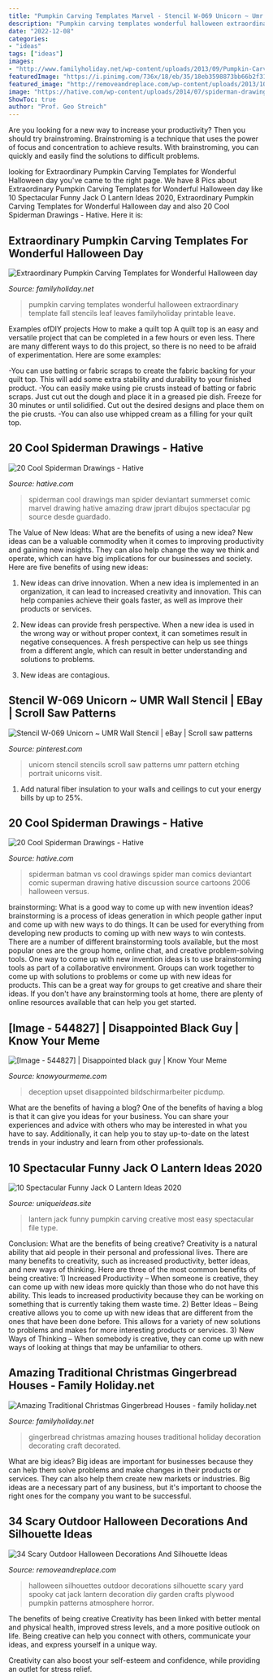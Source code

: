 ```yaml
---
title: "Pumpkin Carving Templates Marvel - Stencil W-069 Unicorn ~ Umr Wall Stencil"
description: "Pumpkin carving templates wonderful halloween extraordinary template fall stencils leaf leaves familyholiday printable leave"
date: "2022-12-08"
categories:
- "ideas"
tags: ["ideas"]
images:
- "http://www.familyholiday.net/wp-content/uploads/2013/09/Pumpkin-Carving-Templates-18.jpg"
featuredImage: "https://i.pinimg.com/736x/18/eb/35/18eb3598873bb66b2f315ce08194dd90.jpg"
featured_image: "http://removeandreplace.com/wp-content/uploads/2013/10/Scary-Outdoor-Halloween-Decorations-And-Silhouettes_10.jpg"
image: "https://hative.com/wp-content/uploads/2014/07/spiderman-drawings/19-spiderman-drawings.jpg"
ShowToc: true
author: "Prof. Geo Streich"
---
```



Are you looking for a new way to increase your productivity? Then you should try brainstroming. Brainstroming is a technique that uses the power of focus and concentration to achieve results. With brainstroming, you can quickly and easily find the solutions to difficult problems.

	

		
looking for Extraordinary Pumpkin Carving Templates for Wonderful Halloween day you've came to the right page. We have 8 Pics about Extraordinary Pumpkin Carving Templates for Wonderful Halloween day like 10 Spectacular Funny Jack O Lantern Ideas 2020, Extraordinary Pumpkin Carving Templates for Wonderful Halloween day and also 20 Cool Spiderman Drawings - Hative. Here it is:
		
    
## Extraordinary Pumpkin Carving Templates For Wonderful Halloween Day

<img loading=lazy src="http://www.familyholiday.net/wp-content/uploads/2013/09/Pumpkin-Carving-Templates-18.jpg" onerror="this.onerror=null;this.src='https://tse1.mm.bing.net/th?id=OIP.ujnqvCujJgrSpXeOiSqX0AHaJ5&amp;pid=15.1';" alt="Extraordinary Pumpkin Carving Templates for Wonderful Halloween day">

_Source: familyholiday.net_

>pumpkin carving templates wonderful halloween extraordinary template fall stencils leaf leaves familyholiday printable leave. 

	

Examples ofDIY projects
How to make a quilt top
A quilt top is an easy and versatile project that can be completed in a few hours or even less. There are many different ways to do this project, so there is no need to be afraid of experimentation. Here are some examples: 

-You can use batting or fabric scraps to create the fabric backing for your quilt top. This will add some extra stability and durability to your finished product. 
-You can easily make using pie crusts instead of batting or fabric scraps. Just cut out the dough and place it in a greased pie dish. Freeze for 30 minutes or until solidified. Cut out the desired designs and place them on the pie crusts. 
-You can also use whipped cream as a filling for your quilt top.

    
## 20 Cool Spiderman Drawings - Hative

<img loading=lazy src="https://hative.com/wp-content/uploads/2014/07/spiderman-drawings/19-spiderman-drawings.jpg" onerror="this.onerror=null;this.src='https://tse4.mm.bing.net/th?id=OIP.dhqQS1Bvheg4Q3KNi6EYDQHaLO&amp;pid=15.1';" alt="20 Cool Spiderman Drawings - Hative">

_Source: hative.com_

>spiderman cool drawings man spider deviantart summerset comic marvel drawing hative amazing draw jprart dibujos spectacular pg source desde guardado. 

	

The Value of New Ideas: What are the benefits of using a new idea?
New ideas can be a valuable commodity when it comes to improving productivity and gaining new insights. They can also help change the way we think and operate, which can have big implications for our businesses and society. Here are five benefits of using new ideas:
1. New ideas can drive innovation. When a new idea is implemented in an organization, it can lead to increased creativity and innovation. This can help companies achieve their goals faster, as well as improve their products or services.

2. New ideas can provide fresh perspective. When a new idea is used in the wrong way or without proper context, it can sometimes result in negative consequences. A fresh perspective can help us see things from a different angle, which can result in better understanding and solutions to problems.

3. New ideas are contagious.

    
## Stencil W-069 Unicorn ~ UMR Wall Stencil | EBay | Scroll Saw Patterns

<img loading=lazy src="https://i.pinimg.com/736x/18/eb/35/18eb3598873bb66b2f315ce08194dd90.jpg" onerror="this.onerror=null;this.src='https://tse1.mm.bing.net/th?id=OIP.3iFHJC9eGkfs4EBuORaH8QHaKe&amp;pid=15.1';" alt="Stencil W-069 Unicorn ~ UMR Wall Stencil | eBay | Scroll saw patterns">

_Source: pinterest.com_

>unicorn stencil stencils scroll saw patterns umr pattern etching portrait unicorns visit. 

	

1. Add natural fiber insulation to your walls and ceilings to cut your energy bills by up to 25%.

    
## 20 Cool Spiderman Drawings - Hative

<img loading=lazy src="https://hative.com/wp-content/uploads/2014/07/spiderman-drawings/14-spiderman-drawings.jpg" onerror="this.onerror=null;this.src='https://tse3.mm.bing.net/th?id=OIP.fgFvbL7OX_cLr4h9FnE2zQHaJ_&amp;pid=15.1';" alt="20 Cool Spiderman Drawings - Hative">

_Source: hative.com_

>spiderman batman vs cool drawings spider man comics deviantart comic superman drawing hative discussion source cartoons 2006 halloween versus. 

	

brainstorming: What is a good way to come up with new invention ideas?
brainstorming is a process of ideas generation in which people gather input and come up with new ways to do things. It can be used for everything from developing new products to coming up with new ways to win contests. There are a number of different brainstorming tools available, but the most popular ones are the group home, online chat, and creative problem-solving tools. 
One way to come up with new invention ideas is to use brainstorming tools as part of a collaborative environment. Groups can work together to come up with solutions to problems or come up with new ideas for products. This can be a great way for groups to get creative and share their ideas. If you don't have any brainstorming tools at home, there are plenty of online resources available that can help you get started.

    
## [Image - 544827] | Disappointed Black Guy | Know Your Meme

<img loading=lazy src="http://i1.kym-cdn.com/photos/images/facebook/000/544/827/3d3.jpg" onerror="this.onerror=null;this.src='https://tse2.mm.bing.net/th?id=OIP._cw8xY9QA0dssrMzzCJhsQHaFl&amp;pid=15.1';" alt="[Image - 544827] | Disappointed black guy | Know Your Meme">

_Source: knowyourmeme.com_

>deception upset disappointed bildschirmarbeiter picdump. 

	

What are the benefits of having a blog?
One of the benefits of having a blog is that it can give you ideas for your business. You can share your experiences and advice with others who may be interested in what you have to say. Additionally, it can help you to stay up-to-date on the latest trends in your industry and learn from other professionals.

    
## 10 Spectacular Funny Jack O Lantern Ideas 2020

<img loading=lazy src="https://www.uniqueideas.site/wp-content/uploads/65-of-the-most-creative-pumpkin-carving-ideas-pumpkin-carving-3.jpg" onerror="this.onerror=null;this.src='https://tse2.mm.bing.net/th?id=OIP.q-ytFaKtWRsQaKdzQq2cdwHaLH&amp;pid=15.1';" alt="10 Spectacular Funny Jack O Lantern Ideas 2020">

_Source: uniqueideas.site_

>lantern jack funny pumpkin carving creative most easy spectacular file type. 

	

Conclusion: What are the benefits of being creative?
Creativity is a natural ability that aid people in their personal and professional lives. There are many benefits to creativity, such as increased productivity, better ideas, and new ways of thinking. Here are three of the most common benefits of being creative: 1) Increased Productivity – When someone is creative, they can come up with new ideas more quickly than those who do not have this ability. This leads to increased productivity because they can be working on something that is currently taking them waste time. 2) Better Ideas – Being creative allows you to come up with new ideas that are different from the ones that have been done before. This allows for a variety of new solutions to problems and makes for more interesting products or services. 3) New Ways of Thinking – When somebody is creative, they can come up with new ways of looking at things that may be unfamiliar to others.

    
## Amazing Traditional Christmas Gingerbread Houses - Family Holiday.net

<img loading=lazy src="http://www.familyholiday.net/wp-content/uploads/2013/11/Amazing-Traditional-Christmas-Gingerbread-Houses_22.jpg" onerror="this.onerror=null;this.src='https://tse4.mm.bing.net/th?id=OIP.cRPurkNHvA5zQid9lxo9JwHaLf&amp;pid=15.1';" alt="Amazing Traditional Christmas Gingerbread Houses - family holiday.net">

_Source: familyholiday.net_

>gingerbread christmas amazing houses traditional holiday decoration decorating craft decorated. 

	

What are big ideas?
Big ideas are important for businesses because they can help them solve problems and make changes in their products or services. They can also help them create new markets or industries. Big ideas are a necessary part of any business, but it's important to choose the right ones for the company you want to be successful.

    
## 34 Scary Outdoor Halloween Decorations And Silhouette Ideas

<img loading=lazy src="http://removeandreplace.com/wp-content/uploads/2013/10/Scary-Outdoor-Halloween-Decorations-And-Silhouettes_10.jpg" onerror="this.onerror=null;this.src='https://tse4.mm.bing.net/th?id=OIP.I8iQuNsh8fvPs_edeMnSOgHaGr&amp;pid=15.1';" alt="34 Scary Outdoor Halloween Decorations And Silhouette Ideas">

_Source: removeandreplace.com_

>halloween silhouettes outdoor decorations silhouette scary yard spooky cat jack lantern decoration diy garden crafts plywood pumpkin patterns atmosphere horror. 

	

The benefits of being creative
Creativity has been linked with better mental and physical health, improved stress levels, and a more positive outlook on life.
Being creative can help you connect with others, communicate your ideas, and express yourself in a unique way.

Creativity can also boost your self-esteem and confidence, while providing an outlet for stress relief.

